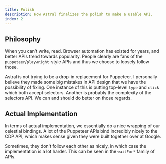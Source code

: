 ```yaml
---
title: Polish
description: How Astral finalizes the polish to make a usable API.
index: 2
---
```


## Philosophy

When you can't write, read. Browser automation has existed for years, and better
APIs trend towards popularity. People clearly are fans of the
`puppeteer`/`playwright`-style APIs and thus we choose to loosely follow those.

Astral is not trying to be a drop-in replacement for Puppeteer. I personally
believe they made some big mistakes in API design that we have the possibility
of fixing. One instance of this is putting top-level `type` and `click` which
both accept selectors. Another is probably the complexity of the selectors API.
We can and should do better on those regards.

## Actual Implementation

In terms of actual implementation, we essentially do a nice wrapping of our
celestial bindings. A lot of the Puppeteer APIs bind incredibly nicely to the
CDP API, which makes sense given they were built together over at Google.

Sometimes, they don't follow each other as nicely, in which case the
implementation is a lot harder. This can be seen in the `waitFor*` family of
APIs.
